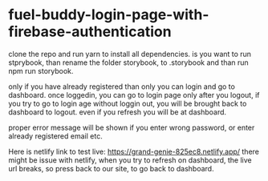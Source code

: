 # fuel-buddy-login-page-with-firebase-authentication

clone the repo and run yarn to install all dependencies.
is you want to run stprybook, than rename the folder storybook, to .storybook and than run npm run storybook.

only if you have already registered than only you can login and go to dashboard.
once loggedin, you can go to login page only after you logout, if you try to go to login age without loggin out, you will be brought back to dashboard to logout.
even if you refresh you will be at dashboard.

proper error message will be shown if you enter wrong password, or enter already registered email etc.

Here is netlify link to test live: https://grand-genie-825ec8.netlify.app/
there might be issue with netlify, when you try to refresh on dashboard, the live url breaks, so press back to our site, to go back to dashboard.
